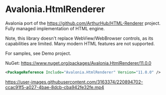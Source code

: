 # Avalonia.HtmlRenderer

Avalonia port of the https://github.com/ArthurHub/HTML-Renderer project.
Fully managed implementation of HTML engine.

Note, this library doesn't replace WebView/WebBrowser controls, as its capabilities are limited.
Many modern HTML features are not supported.

For samples, see Demo project.

NuGet: https://www.nuget.org/packages/Avalonia.HtmlRenderer/11.0.0
```xml
<PackageReference Include="Avalonia.HtmlRenderer" Version="11.0.0" />
```


https://user-images.githubusercontent.com/3163374/220894702-ccac91f5-a027-4bae-8dcb-cba942fe32fe.mp4
